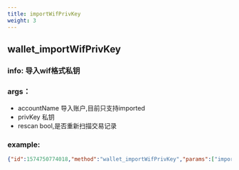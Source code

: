 ```yaml
---
title: importWifPrivKey
weight: 3
---
```


## wallet_importWifPrivKey 
### info: 导入wif格式私钥
### args：
- accountName 导入账户,目前只支持imported
- privKey 私钥
- rescan  bool,是否重新扫描交易记录
### example:
```json
{"id":1574750774018,"method":"wallet_importWifPrivKey","params":["imported","xxxxx",false]}
```